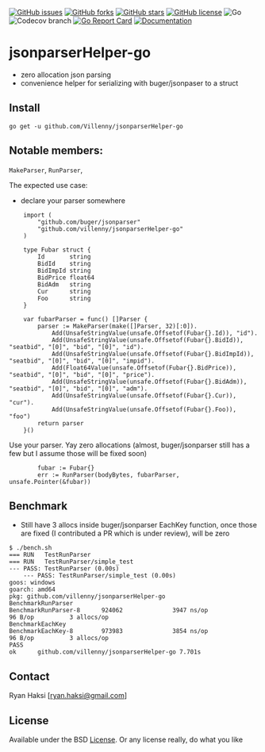 [![GitHub issues](https://img.shields.io/github/issues/Villenny/jsonparserHelper-go)](https://github.com/Villenny/jsonparserHelper-go/issues)
[![GitHub forks](https://img.shields.io/github/forks/Villenny/jsonparserHelper-go)](https://github.com/Villenny/jsonparserHelper-go/network)
[![GitHub stars](https://img.shields.io/github/stars/Villenny/jsonparserHelper-go)](https://github.com/Villenny/jsonparserHelper-go/stargazers)
[![GitHub license](https://img.shields.io/github/license/Villenny/jsonparserHelper-go)](https://github.com/Villenny/jsonparserHelper-go/blob/master/LICENSE)
![Go](https://github.com/Villenny/jsonparserHelper-go/workflows/Go/badge.svg?branch=master)
![Codecov branch](https://img.shields.io/codecov/c/github/villenny/jsonparserHelper-go/master)
[![Go Report Card](https://goreportcard.com/badge/github.com/Villenny/jsonparserHelper-go)](https://goreportcard.com/report/github.com/Villenny/jsonparserHelper-go)
[![Documentation](https://godoc.org/github.com/Villenny/jsonparserHelper-go?status.svg)](http://godoc.org/github.com/Villenny/jsonparserHelper-go)

# jsonparserHelper-go
- zero allocation json parsing
- convenience helper for serializing with buger/jsonpaser to a struct


## Install

```
go get -u github.com/Villenny/jsonparserHelper-go
```

## Notable members:
`MakeParser`,
`RunParser`,

The expected use case:
- declare your parser somewhere
```
	import (
		"github.com/buger/jsonparser"
		"github.com/villenny/jsonparserHelper-go"
	)

	type Fubar struct {
		Id       string
		BidId    string
		BidImpId string
		BidPrice float64
		BidAdm   string
		Cur      string
		Foo      string
	}

	var fubarParser = func() []Parser {
		parser := MakeParser(make([]Parser, 32)[:0]).
			Add(UnsafeStringValue(unsafe.Offsetof(Fubar{}.Id)), "id").
			Add(UnsafeStringValue(unsafe.Offsetof(Fubar{}.BidId)), "seatbid", "[0]", "bid", "[0]", "id").
			Add(UnsafeStringValue(unsafe.Offsetof(Fubar{}.BidImpId)), "seatbid", "[0]", "bid", "[0]", "impid").
			Add(Float64Value(unsafe.Offsetof(Fubar{}.BidPrice)), "seatbid", "[0]", "bid", "[0]", "price").
			Add(UnsafeStringValue(unsafe.Offsetof(Fubar{}.BidAdm)), "seatbid", "[0]", "bid", "[0]", "adm").
			Add(UnsafeStringValue(unsafe.Offsetof(Fubar{}.Cur)), "cur").
			Add(UnsafeStringValue(unsafe.Offsetof(Fubar{}.Foo)), "foo")
		return parser
	}()
```

Use your parser. Yay zero allocations (almost, buger/jsonparser still has a few but I assume those will be fixed soon)
```
		fubar := Fubar{}
		err := RunParser(bodyBytes, fubarParser, unsafe.Pointer(&fubar))
```


## Benchmark

- Still have 3 allocs inside buger/jsonparser EachKey function, once those are fixed (I contributed a PR which is under review), will be zero

```
$ ./bench.sh
=== RUN   TestRunParser
=== RUN   TestRunParser/simple_test
--- PASS: TestRunParser (0.00s)
    --- PASS: TestRunParser/simple_test (0.00s)
goos: windows
goarch: amd64
pkg: github.com/villenny/jsonparserHelper-go
BenchmarkRunParser
BenchmarkRunParser-8      924062              3947 ns/op              96 B/op          3 allocs/op
BenchmarkEachKey
BenchmarkEachKey-8        973983              3854 ns/op              96 B/op          3 allocs/op
PASS
ok      github.com/villenny/jsonparserHelper-go 7.701s

```

## Contact

Ryan Haksi [ryan.haksi@gmail.com]

## License

Available under the BSD [License](/LICENSE). Or any license really, do what you like

